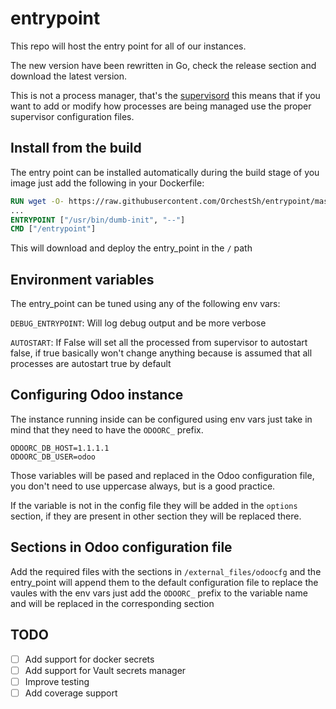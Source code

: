 entrypoint
==========

This repo will host the entry point for all of our instances.

The new version have been rewritten in Go, check the release section and download the latest version.

This is not a process manager, that's the [supervisord](http://supervisord.org/) this means that if you want to add or modify
how processes are being managed use the proper supervisor configuration files.

Install from the build
--

The entry point can be installed automatically during the build stage of you image just add the following in your Dockerfile:

```dockerfile
RUN wget -O- https://raw.githubusercontent.com/OrchestSh/entrypoint/master/installer.sh | sh
...
ENTRYPOINT ["/usr/bin/dumb-init", "--"]
CMD ["/entrypoint"]
```

This will download and deploy the entry_point in the ```/``` path 

Environment variables
--

The entry_point can be tuned using any of the following env vars:

```DEBUG_ENTRYPOINT```: Will log debug output and be more verbose

```AUTOSTART```: If False will set all the processed from supervisor to autostart false, if true basically won't change
anything because is assumed that all processes are autostart true by default

Configuring Odoo instance
--

The instance running inside can be configured using env vars just take in mind that they need to have the ```ODOORC_``` prefix.

```shell
ODOORC_DB_HOST=1.1.1.1
ODOORC_DB_USER=odoo
```

Those variables will be pased and replaced in the Odoo configuration file, you don't need to use uppercase
always, but is a good practice.

If the variable is not in the config file they will be added in the ```options``` section, if they are present in other
section they will be replaced there.

Sections in Odoo configuration file
--

Add the required files with the sections in ```/external_files/odoocfg``` and the entry_point will append them to the
default configuration file to replace the vaules with the env vars just add the ```ODOORC_``` prefix to the variable name
and will be replaced in the corresponding section


TODO
--

- [ ] Add support for docker secrets
- [ ] Add support for Vault secrets manager
- [ ] Improve testing 
- [ ] Add coverage support
